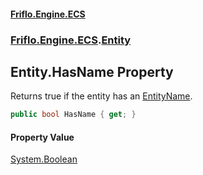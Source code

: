 #### [Friflo.Engine.ECS](index.md#'index')
### [Friflo.Engine.ECS](Friflo.Engine.ECS.md#'Friflo.Engine.ECS').[Entity](Entity.md#'Friflo.Engine.ECS.Entity')

## Entity.HasName Property

Returns true if the entity has an [EntityName](EntityName.md#'Friflo.Engine.ECS.EntityName').

```csharp
public bool HasName { get; }
```

#### Property Value
[System.Boolean](https://docs.microsoft.com/en-us/dotnet/api/System.Boolean#'System.Boolean')
